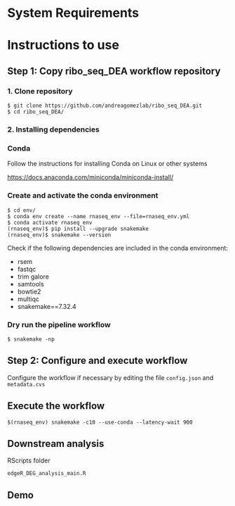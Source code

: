 # System Requirements

# Instructions to use

## Step 1: Copy ribo_seq_DEA workflow repository

### 1. Clone repository
```shell
$ git clone https://github.com/andreagomezlab/ribo_seq_DEA.git
$ cd ribo_seq_DEA/
```

### 2. Installing dependencies

### Conda
Follow the instructions for installing Conda on Linux or other systems

https://docs.anaconda.com/miniconda/miniconda-install/

### Create and activate the conda environment
```shell
$ cd env/
$ conda env create --name rnaseq_env --file=rnaseq_env.yml 
$ conda activate rnaseq_env
(rnaseq_env)$ pip install --upgrade snakemake
(rnaseq_env)$ snakemake --version
```
Check if the following dependencies are included in the conda environment:
* rsem
* fastqc
* trim galore
* samtools
* bowtie2
* multiqc
* snakemake==7.32.4

### Dry run the pipeline workflow
```shell
$ snakemake -np
```

## Step 2: Configure and execute workflow

Configure the workflow if necessary by editing the file <code>config.json</code> and <code>metadata.cvs</code>

## Execute the workflow

```shell
$(rnaseq_env) snakemake -c10 --use-conda --latency-wait 900

```
## Downstream analysis

RScripts folder
``` shell
edgeR_DEG_analysis_main.R

```

## Demo


